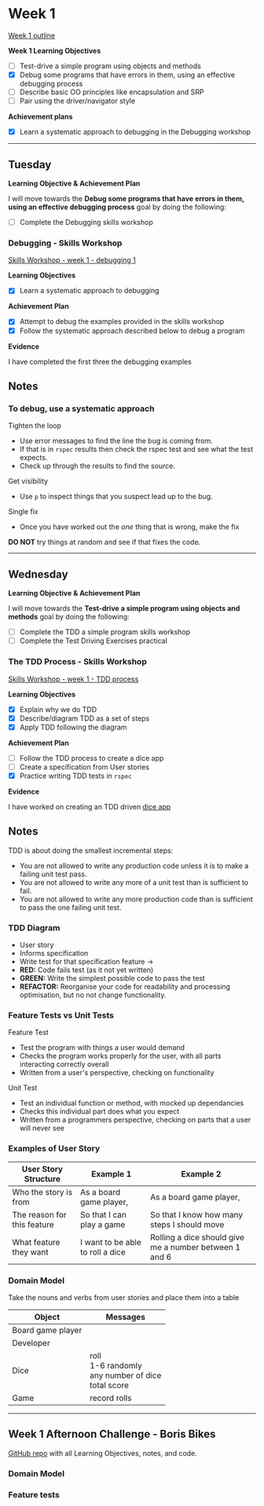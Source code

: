 # Week 1

[Week 1 outline](https://github.com/makersacademy/course/blob/master/week_outlines.md#week-1)

**Week 1 Learning Objectives**
- [ ] Test-drive a simple program using objects and methods
- [x] Debug some programs that have errors in them, using an effective debugging process
- [ ] Describe basic OO principles like encapsulation and SRP
- [ ] Pair using the driver/navigator style

**Achievement plans**
- [x] Learn a systematic approach to debugging in the Debugging workshop


---

## Tuesday

**Learning Objective & Achievement Plan**

I will move towards the **Debug some programs that have errors in them, using an effective debugging process** goal by doing the following:

- [ ] Complete the Debugging skills workshop


### Debugging - Skills Workshop

[Skills Workshop - week 1 - debugging 1](https://github.com/makersacademy/skills-workshops/tree/master/week-1/debugging_1)

**Learning Objectives**

- [x] Learn a systematic approach to debugging

**Achievement Plan**

- [x] Attempt to debug the examples provided in the skills workshop
- [x] Follow the systematic approach described below to debug a program

**Evidence**

I have completed the first three the debugging examples

## Notes

### To debug, use a systematic approach

Tighten the loop
- Use error messages to find the line the bug is coming from.
- If that is in `rspec` results then check the rspec test and see what the test expects.
- Check up through the results to find the source.

Get visibility
- Use `p` to inspect things that you suspect lead up to the bug.

Single fix
- Once you have worked out the _one_ thing that is wrong, make the fix

**DO NOT** try things at random and see if that fixes the code.

---

## Wednesday

**Learning Objective & Achievement Plan**

I will move towards the **Test-drive a simple program using objects and methods** goal by doing the following:

- [ ] Complete the TDD a simple program skills workshop
- [ ] Complete the Test Driving Exercises practical

### The TDD Process - Skills Workshop

[Skills Workshop - week 1 - TDD process](https://github.com/makersacademy/skills-workshops/blob/master/week-1/TDD_process.md)

**Learning Objectives**

- [X] Explain why we do TDD
- [x] Describe/diagram TDD as a set of steps
- [x] Apply TDD following the diagram

**Achievement Plan**

- [ ] Follow the TDD process to create a dice app
- [ ] Create a specification from User stories
- [x] Practice writing TDD tests in `rspec`

**Evidence**

I have worked on creating an TDD driven [dice app](https://github.com/hturnbull93/dice-app)

## Notes

TDD is about doing the smallest incremental steps:
- You are not allowed to write any production code unless it is to make a failing unit test pass.
- You are not allowed to write any more of a unit test than is sufficient to fail.
- You are not allowed to write any more production code than is sufficient to pass the one failing unit test.

### TDD Diagram

- User story
- Informs specification
- Write test for that specification feature -> 
- **RED:** Code fails test (as it not yet written)
- **GREEN:** Write the simplest possible code to pass the test
- **REFACTOR:** Reorganise your code for readability and processing optimisation, but no not change functionality.

### Feature Tests vs Unit Tests

Feature Test
- Test the program with things a user would demand
- Checks the program works properly for the user, with all parts interacting correctly overall
- Written from a user's perspective, checking on functionality

Unit Test
- Test an individual function or method, with mocked up dependancies
- Checks this individual part does what you expect
- Written from a programmers perspective, checking on parts that a user will never see

### Examples of User Story

User Story Structure | Example 1 | Example 2
---------|----------|---------
 Who the story is from | As a board game player, | As a board game player,
 The reason for this feature | So that I can play a game | So that I know how many steps I should move
 What feature they want | I want to be able to roll a dice | Rolling a dice should give me a number between 1 and 6

 ### Domain Model

 Take the nouns and verbs from user stories and place them into a table


Object | Messages 
---------|----------
 Board game player |  
 Developer |  
 Dice | roll <br> 1-6 randomly <br> any number of dice <br> total score
 Game | record rolls

---

## Week 1 Afternoon Challenge - Boris Bikes

[GitHub repo](https://github.com/hturnbull93/boris-bikes) with all Learning Objectives, notes, and code.

### Domain Model

<!-- Need to write notes -->

### Feature tests

<!-- Need to write notes -->